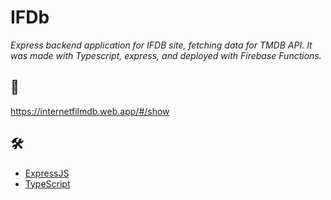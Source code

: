 # IFDb

_Express backend application for IFDB site, fetching data for TMDB API. It was made with Typescript, express, and deployed with Firebase Functions._

## :link:
https://internetfilmdb.web.app/#/show

## 🛠️

* [ExpressJS](https://expressjs.com/es/) 
* [TypeScript](https://www.typescriptlang.org/) 
